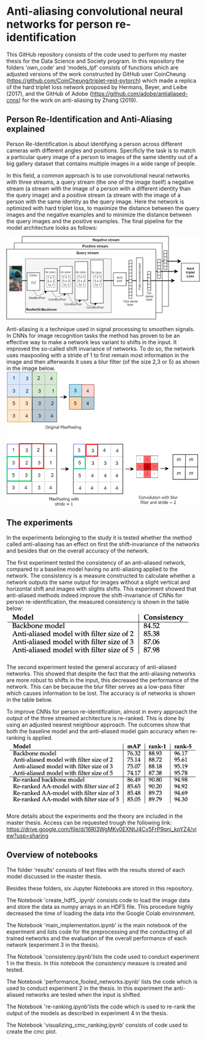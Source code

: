 # Anti-aliasing convolutional neural networks for person re-identification
This GitHub repository consists of the code used to perform my master thesis for the Data Science and Society program. 
In this repository the folders 'own_code' and 'models_lpf' consists of functions which are adjusted versions of the work constructed by GitHub user CoinCheung (https://github.com/CoinCheung/triplet-reid-pytorch) which made a replica of the hard triplet loss network proposed by Hermans, Beyer, and Leibe (2017), and the GitHub of Adobe (https://github.com/adobe/antialiased-cnns) for the work on anti-aliasing by Zhang (2019).

## Person Re-Identification and Anti-Aliasing explained
Person Re-Identification is about identifying a person across different cameras with different angles and positions. 
Specificly the task is to match a particular query image of a person to images of the same identity out of a big gallery dataset that contains multiple images in a wide range of people. 

In this field, a common approach is to use convolutional neural networks with three streams, a query stream (the one of the image itself) a negative stream (a stream with the image of a person with a different identity than the query image) and a positive stream (a stream with the image of a person with the same identity as the query image. Here the network is optimized with hard triplet loss, to maximize the distance between the query images and the negative examples and to minimize the distance between the query images and the positive examples. The final pipeline for the model architecture looks as follows:

![Image description](https://github.com/rensl88/shift_invariance_reid/blob/master/images/architecture.png)

Anti-aliasing is a technique used in signal processing to smoothen signals. In CNNs for image recognition tasks the method has proven to be an effective way to make a network less variant to shifts in the input. It improved the so-called shift invariance of networks. To do so, the network uses maxpooling with a stride of 1 to first remain most information in the image and then afterwards it uses a blur filter (of the size 2,3 or 5) as shown in the image below. 
![Image description](https://github.com/rensl88/shift_invariance_reid/blob/master/images/antialiasing.png)

## The experiments
In the experiments belonging to the study it is tested whether the method called anti-aliasing has an effect on first the shift-invariance of the networks and besides that on the overall accuracy of the network. 

The first experiment tested the consistency of an anti-aliased network, compared to a baseline model having no anti-aliasing applied to the network. The consistency is a measure constructed to calculate whether a network outputs the same output for images without a slight vertical and horizontal shift and images with slights shifts. This experiment showed that anti-aliased methods indeed improve the shift-invariance of CNNs for person re-identification, the measured consistency is shown in the table below:
![Image description](https://github.com/rensl88/shift_invariance_reid/blob/master/images/consistency.png)

The second experiment tested the general accuracy of anti-aliased networks. This showed that despite the fact that the anti-aliasing networks are more robust to shifts in the input, this decreased the performance of the network. This can be because the blur filter serves as a low-pass filter which causes information to be lost. The accuracy is of networks is shown in the table below.

To improve CNNs for person re-identification, almost in every approach the output of the three streamed architecture is re-ranked. This is done by using an adjusted nearest neighbour approach. The outcomes show that both the baseline model and the anti-aliased model gain accuracy when re-ranking is applied. 
![Image description](https://github.com/rensl88/shift_invariance_reid/blob/master/images/accuracy.png)

More details about the experiments and the theory are included in the master thesis. Access can be requested trough the following link: https://drive.google.com/file/d/16RI3WgMKv0EXNtJ4Cv5FrP9qnj_kpYZ4/view?usp=sharing


## Overview of notebooks
The folder 'results' consists of text files with the results stored of each model discussed in the master thesis.

Besides these folders, six Jupyter Notebooks are stored in this repository.

The Notebook 'create_hdf5_.ipynb' consists code to load the image data and store the data as numpy arrays in an HDF5 file. This procedure highly decreased the time of loading the data into the Google Colab environment. 

The Notebook 'main_implementation.ipynb' is the main notebook of the experiment and lists code for the preprocessing and the conducting of all trained networks and the evaluation of the overall performance of each network (experiment 3 in the thesis). 

The Notebook 'consistency.ipynb'lists the code used to conduct experiment 1 in the thesis. In this notebook the consistency measure is created and tested. 

The Notebook 'performance_fooled_networks.ipynb' lists the code which is used to conduct experiment 2 in the thesis. In this experiment the anti-aliased networks are tested when the input is shifted. 

The Notebook 're-ranking.ipynb'lists the code which is used to re-rank the output of the models as described in experiment 4 in the thesis. 

The Notebook 'visualizing_cmc_ranking,ipynb' consists of code used to create the cmc plot. 
